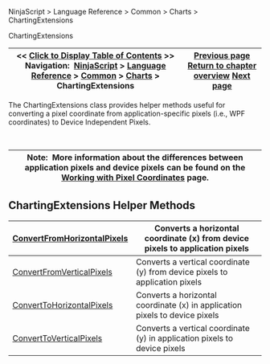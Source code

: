 ﻿


NinjaScript \> Language Reference \> Common \> Charts \> ChartingExtensions






















ChartingExtensions







| \<\< [Click to Display Table of Contents](chartingextensions.md) \>\> **Navigation:**     [NinjaScript](ninjascript-1.md) \> [Language Reference](language_reference_wip-1.md) \> [Common](common-1.md) \> [Charts](chart-1.md) \> ChartingExtensions | [Previous page](timepainted-1.md) [Return to chapter overview](chart-1.md) [Next page](convertfromhorizontalpixels-1.md) |
| --- | --- |











The ChartingExtensions class provides helper methods useful for converting a pixel coordinate from application\-specific pixels (i.e., WPF coordinates) to Device Independent Pixels. 


 




| Note:  More information about the differences between application pixels and device pixels can be found on the [Working with Pixel Coordinates](working_with_pixel_coordinates-1.md) page. |
| --- |



## 


## 


## ChartingExtensions Helper Methods




| [ConvertFromHorizontalPixels](convertfromhorizontalpixels-1.md) | Converts a horizontal coordinate (x) from device pixels to application pixels |
| --- | --- |
| [ConvertFromVerticalPixels](convertfromverticalpixels-1.md) | Converts a vertical coordinate (y) from device pixels to application pixels |
| [ConvertToHorizontalPixels](converttohorizontalpixels-1.md) | Converts a horizontal coordinate (x) in application pixels to device pixels |
| [ConvertToVerticalPixels](converttoverticalpixels2-1.md) | Converts a vertical coordinate (y) in application pixels to device pixels |









